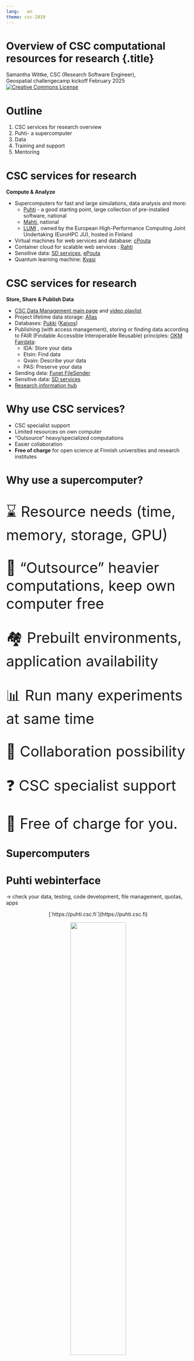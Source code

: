 ```yaml
---
lang:   en
theme: csc-2019
---
```


# Overview of CSC computational resources for research {.title}

Samantha Wittke, CSC (Research Software Engineer),<br> Geospatial challengecamp kickoff February 2025 <br>
<a rel="license" href="http://creativecommons.org/licenses/by-sa/4.0/"><img alt="Creative Commons License" style="border-width:0;" src="https://i.creativecommons.org/l/by-sa/4.0/88x31.png" /></a>

# Outline

1. CSC services for research overview
2. Puhti- a supercomputer
3. Data
4. Training and support
5. Mentoring

# CSC services for research

**Compute & Analyze**
  
* Supercomputers for fast and large simulations, data analysis and more: 
    * [Puhti](https://research.csc.fi/-/puhti) - a good starting point, large collection of pre-installed software, national 
    * [Mahti](https://research.csc.fi/-/mahti), national
    * [LUMI](https://www.lumi-supercomputer.eu/) , owned by the European High-Performance Computing Joint Undertaking (EuroHPC JU), hosted in Finland
* Virtual machines for web services and database: [cPouta](https://research.csc.fi/-/cpouta)
* Container cloud for scalable web services : [Rahti](https://research.csc.fi/-/rahti)
* Sensitive data: [SD services](https://research.csc.fi/sensitive-data-services-for-research), [ePouta](https://research.csc.fi/-/epouta)
* Quantum learning machine: [Kvasi](https://research.csc.fi/-/kvasi)

#  CSC services for research 

**Store, Share & Publish Data**
* [CSC Data Management main page](https://research.csc.fi/data-management) and [video playlist](https://www.youtube.com/watch?v=K-kEvfaUJdA&list=PLD5XtevzF3yEZw-8LadtaGVV8Um6CbMja) 
* Project lifetime data storage: [Allas](https://research.csc.fi/-/allas)
* Databases: [Pukki](https://docs.csc.fi/cloud/dbaas/) ([Kaivos](https://research.csc.fi/-/kaivos))
* Publishing (with access management), storing or finding data according to FAIR (Findable Accessible Interoperable Reusable) principles: [OKM Fairdata](https://www.fairdata.fi/en/): 
    * IDA: Store your data 
    * Etsin: Find data
    * Qvain: Describe your data
    * PAS: Preserve your data
* Sending data: [Funet FileSender](https://filesender.funet.fi/)
* Sensitive data: [SD services](https://research.csc.fi/sensitive-data-services-for-research)
* [Research information hub](https://research.fi/en/)

# Why use CSC services?

* CSC specialist support
* Limited resources on own computer
* “Outsource” heavy/specialized computations
* Easier collaboration
* **Free of charge** for open science at Finnish universities and research institutes

# Why use a supercomputer?

<p style="font-size:40px;">&#8987; Resource needs (time, memory, storage, GPU)</p>
<p style="font-size:40px;">&#128126; “Outsource” heavier computations, keep own computer free</p>
<p style="font-size:40px;">&#127960; Prebuilt environments, application availability</p>
<p style="font-size:40px;">&#128202; Run many experiments at same time</p>
<p style="font-size:40px;">&#128101; Collaboration possibility</p>
<p style="font-size:40px;">&#10067; CSC specialist support</p>
<p style="font-size:40px;">&#128184; Free of charge for you.</p>

# Supercomputers

# Puhti webinterface 

<p>&rarr; check your data, testing, code development, file management, quotas, apps</p>

<p align="center">
[`https://puhti.csc.fi`](https://puhti.csc.fi)
</p>

<p align="center">
  <img src="../images/puhti_webinterface_overview.png" width="55%">
</p>


# Puhti applications

<div class="column">
* CloudCompare
* FORCE 
* GDAL/OGR
* GRASS GIS
* Julia
* LasTools
* MatLab 
* OpenDroneMap
* Orfeo Toolbox
* PCL
* PDAL
</div>

<div class="column">
* Python geospatial packages: geoconda
* QGIS
* R geospatial packages: r-env
* SagaGIS
* SNAP, Sen2cor, sen2mosaic
* WhiteboxTools
* Zonation
* Deep learning: pytorch, tensorflow

<p><b>Something missing? &rarr; Ask us :) </b></p>

</div>

# Data available on Puhti

<div class="column">

* Large commonly used geospatial datasets with open license
* Removes transfer bottleneck
* Located at: `/appl/data/geo/`
* All Puhti users have read access

</div>
<div class="column">

* ~13 TB of datasets available:
  * Paituli data 
  * SYKE open datasets
  * LUKE Multi-source national forest inventory
  * NLS Virtual rasters for DEMs
  * Sentinel and Landsat mosaics

</div>

<br>

<div>
[List of spatial data in computing environment](https://docs.csc.fi/data/datasets/spatial-data-in-csc-computing-env/)
</div>

# Skills

<p align="center">

"`You can’t learn everything you need all at once.
Instead, continually learn and know when to ask for help.`"
<br> - Aalto Scientific Computing

</p>
<br>

* <p style="font-size:40px;">Linux and commandline</p>
* <p style="font-size:40px;">Get to know new system and concepts</p>
* <p style="font-size:40px;">Possibly new software / ways of working</p>
* <p style="font-size:40px;">Data transfer </p>
* <p style="font-size:40px;">...</p>

# Harnessing the power

Supercomputer != laptop

<br><br>

&rarr; [CSC computing environment self-learning course](https://csc.fi/en/training-calendar/csc-computing-environment-self-learning/)


# Data - Acquisition

<div class="column">

Non-CSC services: 
<br>

* `paikkatietohakemisto.fi`
* `avoindata.fi`
* Statistics Finland paikkatietoainesto

</div>
<div class="column">



<p align="center">
  <img src="../images/pth.png" width="95%">
</p>
</div>

# Data - Acquisition


<div class="column">
<br>

FAIRDATA services<br><br>
&rarr; Paituli spatial data download service<br>
`paituli.csc.fi`

</div>
<div class="column">

<p align="center">
  <img src="../images/paituli.png" width="75%">
</p>

</div>

# Data - Storage

<div class="column">


* On disk for frequent use <br>

* Object storage Allas
  * Data gateway to CSC environment
  * Up to 200TB for free
  * Project lifetime storage
  * Some tools support direct read from Allas
  * NOT a file system, data management environment, backup service

</div>

<div class="column">

<p align="center">
  <img src="../images/CSC_service_icon_allas.png" width="95%">
</p>
</div>


# Training

* ['CSC computing environment' self-study course](https://csc.fi/en/training-calendar/csc-computing-environment-self-learning/)
* ['Research data management' self-study course](https://csc.fi/en/training-calendar/cscs-self-study-research-data-management-course/)
* [CodeRefinery workshop; collaborating on research coding projects and making your code more reusable](https://coderefinery.github.io/2025-03-25-workshop/); [materials](https://coderefinery.org/lessons/core/)
* [CSC geoinformatics training materials](https://docs.csc.fi/support/training-material/#geoscience)

<br><br>
&rarr; follow our [training calendar](https://www.csc.fi/en/training#training-calendar)

# Support


[`docs.csc.fi`](https://docs.csc.fi)

[`research.csc.fi`](https://research.csc.fi)

[`github.com/csc-training/geocomputing`](https://github.com/csc-training/geocomputing)

<br>

\+ servicedesk@csc.fi

\+ [General user support sessions](https://csc.fi/en/training-calendar/csc-research-support-coffee-every-wednesday-at-1400-finnish-time-2-2/) in Zoom every Wednesday at 14.00

# Mentoring

<div class="column">

<br>

Email to: <br><br>

servicedesk@csc.fi<br>
CC: samantha.wittke@csc.fi
Subject: mention Geospatial Challenge Camp or GCC

</div>

<div class="column">

<br>

We are happy to offer mentoring sessions: <br><br>

* Technical level
* Service and tools choice
</div>

# Thank you for your attention! 
<div class="column">

<br>

<p>Questions? &rarr; ask now or contact `servicedesk@csc.fi` </p>

<br>

<p align="center">
  <img src="../images/csc.png">
</p>

</div>

<div class="column">


<p align="center">
  <img src="../images/geoportti.png">
</p>
<p align="center">
  <img src="../images/lih.png">
</p>
</div>
